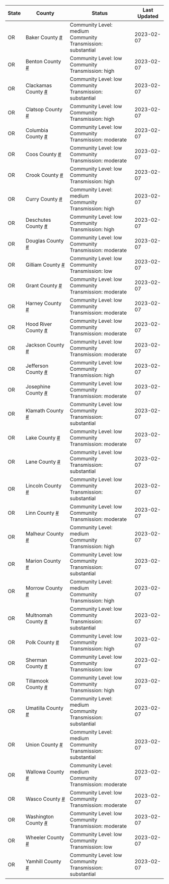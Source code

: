 State | County | Status | Last Updated
--- | --- | --- | --- 
OR | Baker County <a href="#baker_county">#</a> | <a name="baker_county"></a>Community Level: medium<br/>Community Transmission: substantial | 2023-02-07
OR | Benton County <a href="#benton_county">#</a> | <a name="benton_county"></a>Community Level: low<br/>Community Transmission: high | 2023-02-07
OR | Clackamas County <a href="#clackamas_county">#</a> | <a name="clackamas_county"></a>Community Level: low<br/>Community Transmission: substantial | 2023-02-07
OR | Clatsop County <a href="#clatsop_county">#</a> | <a name="clatsop_county"></a>Community Level: low<br/>Community Transmission: high | 2023-02-07
OR | Columbia County <a href="#columbia_county">#</a> | <a name="columbia_county"></a>Community Level: low<br/>Community Transmission: moderate | 2023-02-07
OR | Coos County <a href="#coos_county">#</a> | <a name="coos_county"></a>Community Level: low<br/>Community Transmission: moderate | 2023-02-07
OR | Crook County <a href="#crook_county">#</a> | <a name="crook_county"></a>Community Level: low<br/>Community Transmission: high | 2023-02-07
OR | Curry County <a href="#curry_county">#</a> | <a name="curry_county"></a>Community Level: medium<br/>Community Transmission: high | 2023-02-07
OR | Deschutes County <a href="#deschutes_county">#</a> | <a name="deschutes_county"></a>Community Level: low<br/>Community Transmission: high | 2023-02-07
OR | Douglas County <a href="#douglas_county">#</a> | <a name="douglas_county"></a>Community Level: low<br/>Community Transmission: moderate | 2023-02-07
OR | Gilliam County <a href="#gilliam_county">#</a> | <a name="gilliam_county"></a>Community Level: low<br/>Community Transmission: low | 2023-02-07
OR | Grant County <a href="#grant_county">#</a> | <a name="grant_county"></a>Community Level: low<br/>Community Transmission: moderate | 2023-02-07
OR | Harney County <a href="#harney_county">#</a> | <a name="harney_county"></a>Community Level: low<br/>Community Transmission: moderate | 2023-02-07
OR | Hood River County <a href="#hood_river_county">#</a> | <a name="hood_river_county"></a>Community Level: low<br/>Community Transmission: moderate | 2023-02-07
OR | Jackson County <a href="#jackson_county">#</a> | <a name="jackson_county"></a>Community Level: low<br/>Community Transmission: moderate | 2023-02-07
OR | Jefferson County <a href="#jefferson_county">#</a> | <a name="jefferson_county"></a>Community Level: low<br/>Community Transmission: high | 2023-02-07
OR | Josephine County <a href="#josephine_county">#</a> | <a name="josephine_county"></a>Community Level: low<br/>Community Transmission: moderate | 2023-02-07
OR | Klamath County <a href="#klamath_county">#</a> | <a name="klamath_county"></a>Community Level: low<br/>Community Transmission: substantial | 2023-02-07
OR | Lake County <a href="#lake_county">#</a> | <a name="lake_county"></a>Community Level: low<br/>Community Transmission: moderate | 2023-02-07
OR | Lane County <a href="#lane_county">#</a> | <a name="lane_county"></a>Community Level: low<br/>Community Transmission: substantial | 2023-02-07
OR | Lincoln County <a href="#lincoln_county">#</a> | <a name="lincoln_county"></a>Community Level: low<br/>Community Transmission: substantial | 2023-02-07
OR | Linn County <a href="#linn_county">#</a> | <a name="linn_county"></a>Community Level: low<br/>Community Transmission: moderate | 2023-02-07
OR | Malheur County <a href="#malheur_county">#</a> | <a name="malheur_county"></a>Community Level: medium<br/>Community Transmission: high | 2023-02-07
OR | Marion County <a href="#marion_county">#</a> | <a name="marion_county"></a>Community Level: low<br/>Community Transmission: substantial | 2023-02-07
OR | Morrow County <a href="#morrow_county">#</a> | <a name="morrow_county"></a>Community Level: medium<br/>Community Transmission: high | 2023-02-07
OR | Multnomah County <a href="#multnomah_county">#</a> | <a name="multnomah_county"></a>Community Level: low<br/>Community Transmission: substantial | 2023-02-07
OR | Polk County <a href="#polk_county">#</a> | <a name="polk_county"></a>Community Level: low<br/>Community Transmission: high | 2023-02-07
OR | Sherman County <a href="#sherman_county">#</a> | <a name="sherman_county"></a>Community Level: low<br/>Community Transmission: low | 2023-02-07
OR | Tillamook County <a href="#tillamook_county">#</a> | <a name="tillamook_county"></a>Community Level: low<br/>Community Transmission: high | 2023-02-07
OR | Umatilla County <a href="#umatilla_county">#</a> | <a name="umatilla_county"></a>Community Level: medium<br/>Community Transmission: substantial | 2023-02-07
OR | Union County <a href="#union_county">#</a> | <a name="union_county"></a>Community Level: medium<br/>Community Transmission: substantial | 2023-02-07
OR | Wallowa County <a href="#wallowa_county">#</a> | <a name="wallowa_county"></a>Community Level: medium<br/>Community Transmission: moderate | 2023-02-07
OR | Wasco County <a href="#wasco_county">#</a> | <a name="wasco_county"></a>Community Level: low<br/>Community Transmission: moderate | 2023-02-07
OR | Washington County <a href="#washington_county">#</a> | <a name="washington_county"></a>Community Level: low<br/>Community Transmission: moderate | 2023-02-07
OR | Wheeler County <a href="#wheeler_county">#</a> | <a name="wheeler_county"></a>Community Level: low<br/>Community Transmission: low | 2023-02-07
OR | Yamhill County <a href="#yamhill_county">#</a> | <a name="yamhill_county"></a>Community Level: low<br/>Community Transmission: substantial | 2023-02-07
